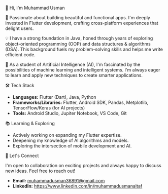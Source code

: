 👋 Hi, I'm Muhammad Usman

🌱 Passionate about building beautiful and functional apps. I'm deeply invested in Flutter development, crafting cross-platform experiences that delight users.

💡 I have a strong foundation in Java, honed through years of exploring object-oriented programming (OOP) and data structures & algorithms (DSA). This background fuels my problem-solving skills and helps me write efficient code.

🧠 As a student of Artificial Intelligence (AI), I'm fascinated by the possibilities of machine learning and intelligent systems. I'm always eager to learn and apply new techniques to create smarter applications.

🛠️ Tech Stack

* **Languages:** Flutter (Dart), Java, Python
* **Frameworks/Libraries:** Flutter, Android SDK, Pandas, Metplotlib, TensorFlow/Keras (for AI projects)
* **Tools:** Android Studio, Jupiter Notebook, VS Code, Git

📚 Learning & Exploring

* Actively working on expanding my Flutter expertise.
* Deepening my knowledge of AI algorithms and models.
* Exploring the intersection of mobile development and AI.

🤝 Let's Connect

I'm open to collaboration on exciting projects and always happy to discuss new ideas. Feel free to reach out!

* **Email:** muhammadusman36891@gmail.com
* **LinkedIn:** https://www.linkedin.com/in/muhammadusmanaltaf



<!---
UsmanA-ai/UsmanA-ai is a ✨ unique ✨ repository because its `README.md` (this file) appears on your GitHub profile.
You can click the Preview link to take a look at your changes.
--->
